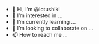 - 👋 Hi, I’m @lotushiki
- 👀 I’m interested in ...
- 🌱 I’m currently learning ...
- 💞️ I’m looking to collaborate on ...
- 📫 How to reach me ...

<!---
lotushiki/lotushiki is a ✨ special ✨ repository because its `README.md` (this file) appears on your GitHub profile.
You can click the Preview link to take a look at your changes.
--->
